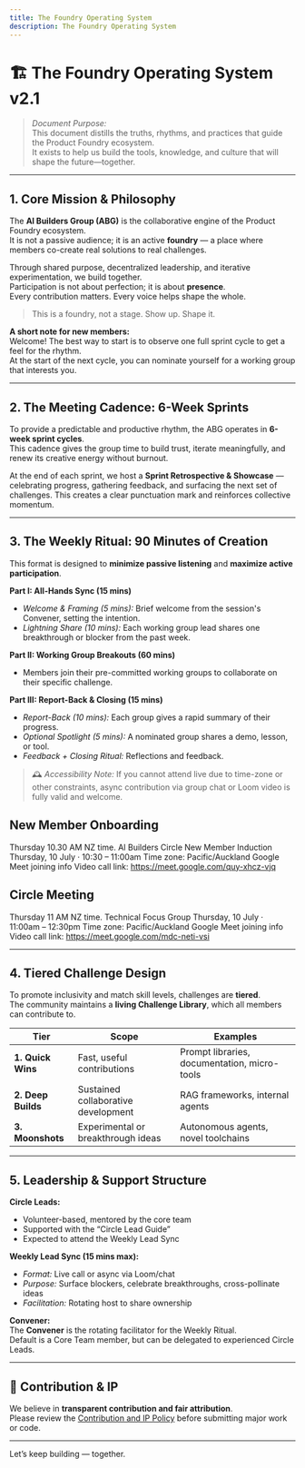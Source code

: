 ```yaml
---
title: The Foundry Operating System
description: The Foundry Operating System
---
```





# 🏗️ The Foundry Operating System v2.1

> *Document Purpose:*  
This document distills the truths, rhythms, and practices that guide the Product Foundry ecosystem.  
It exists to help us build the tools, knowledge, and culture that will shape the future—together.

---

## 1. Core Mission & Philosophy

The **AI Builders Group (ABG)** is the collaborative engine of the Product Foundry ecosystem.  
It is not a passive audience; it is an active **foundry** — a place where members co-create real solutions to real challenges.

Through shared purpose, decentralized leadership, and iterative experimentation, we build together.  
Participation is not about perfection; it is about **presence**.  
Every contribution matters. Every voice helps shape the whole.

> This is a foundry, not a stage. Show up. Shape it.

**A short note for new members:**  
Welcome! The best way to start is to observe one full sprint cycle to get a feel for the rhythm.  
At the start of the next cycle, you can nominate yourself for a working group that interests you.

---

## 2. The Meeting Cadence: 6-Week Sprints

To provide a predictable and productive rhythm, the ABG operates in **6-week sprint cycles**.  
This cadence gives the group time to build trust, iterate meaningfully, and renew its creative energy without burnout.

At the end of each sprint, we host a **Sprint Retrospective & Showcase** — celebrating progress, gathering feedback, and surfacing the next set of challenges. This creates a clear punctuation mark and reinforces collective momentum.

---

## 3. The Weekly Ritual: 90 Minutes of Creation

This format is designed to **minimize passive listening** and **maximize active participation**.

**Part I: All-Hands Sync (15 mins)**  
- *Welcome & Framing (5 mins):* Brief welcome from the session's Convener, setting the intention.  
- *Lightning Share (10 mins):* Each working group lead shares one breakthrough or blocker from the past week.

**Part II: Working Group Breakouts (60 mins)**  
- Members join their pre-committed working groups to collaborate on their specific challenge.

**Part III: Report-Back & Closing (15 mins)**  
- *Report-Back (10 mins):* Each group gives a rapid summary of their progress.  
- *Optional Spotlight (5 mins):* A nominated group shares a demo, lesson, or tool.  
- *Feedback + Closing Ritual:* Reflections and feedback.

> 🕰️ *Accessibility Note:* If you cannot attend live due to time-zone or other constraints, async contribution via group chat or Loom video is fully valid and welcome.

## New Member Onboarding

Thursday 10.30 AM NZ time.
AI Builders Circle New Member Induction
Thursday, 10 July · 10:30 – 11:00am
Time zone: Pacific/Auckland
Google Meet joining info
Video call link: https://meet.google.com/quy-xhcz-vjq

## Circle Meeting

Thursday 11 AM NZ time.
Technical Focus Group
Thursday, 10 July · 11:00am – 12:30pm
Time zone: Pacific/Auckland
Google Meet joining info
Video call link: https://meet.google.com/mdc-neti-vsi

---

## 4. Tiered Challenge Design

To promote inclusivity and match skill levels, challenges are **tiered**.  
The community maintains a **living Challenge Library**, which all members can contribute to.

| Tier | Scope | Examples |
|---|----|----|
| **1. Quick Wins** | Fast, useful contributions | Prompt libraries, documentation, micro-tools |
| **2. Deep Builds** | Sustained collaborative development | RAG frameworks, internal agents |
| **3. Moonshots** | Experimental or breakthrough ideas | Autonomous agents, novel toolchains |

---

## 5. Leadership & Support Structure

**Circle Leads:**  
- Volunteer-based, mentored by the core team  
- Supported with the “Circle Lead Guide”  
- Expected to attend the Weekly Lead Sync

**Weekly Lead Sync (15 mins max):**  
- *Format:* Live call or async via Loom/chat  
- *Purpose:* Surface blockers, celebrate breakthroughs, cross-pollinate ideas  
- *Facilitation:* Rotating host to share ownership

**Convener:**  
The **Convener** is the rotating facilitator for the Weekly Ritual.  
Default is a Core Team member, but can be delegated to experienced Circle Leads.

---

## 📜 Contribution & IP

We believe in **transparent contribution and fair attribution**.  
Please review the [Contribution and IP Policy](./contribution-ip) before submitting major work or code.

---

Let’s keep building — together.
